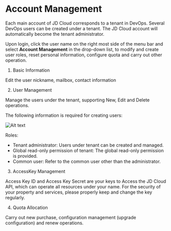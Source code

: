 # Account Management


Each main account of JD Cloud corresponds to a tenant in DevOps. Several DevOps users can be created under a tenant. The JD Cloud account will automatically become the tenant administrator.

Upon login, click the user name on the right most side of the menu bar and select **Account Management** in the drop-down list, to modify and create user roles, reset personal information, configure quota and carry out other operation.

1. Basic Information

Edit the user nickname, mailbox, contact information

2. User Management

Manage the users under the tenant, supporting New, Edit and Delete operations.

The following information is required for creating users: 

![Alt text](https://github.com/jdcloudcom/cn/blob/DevOps/image/DevOps/Operation31.png)

Roles:

- Tenant administrator: Users under tenant can be created and managed.
- Global read-only permission of tenant: The global read-only permission is provided.
- Common user: Refer to the common user other than the administrator.

3. AccessKey Management

Access Key ID and Access Key Secret are your keys to Access the JD Cloud API, which can operate all resources under your name. For the security of your property and services, please properly keep and change the key regularly.

4. Quota Allocation

Carry out new purchase, configuration management (upgrade configuration) and renew operations.
